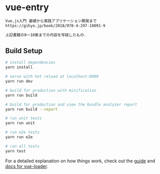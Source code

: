 # vue-entry

``` bash
Vue.js入門 基礎から実践アプリケーション開発まで
https://gihyo.jp/book/2018/978-4-297-10091-9

上記書籍の8〜10章までの内容を写経したもの.
```

## Build Setup

``` bash
# install dependencies
yarn install

# serve with hot reload at localhost:8080
yarn run dev

# build for production with minification
yarn run build

# build for production and view the bundle analyzer report
yarn run build --report

# run unit tests
yarn run unit

# run e2e tests
yarn run e2e

# run all tests
yarn test
```

For a detailed explanation on how things work, check out the [guide](http://vuejs-templates.github.io/webpack/) and [docs for vue-loader](http://vuejs.github.io/vue-loader).

